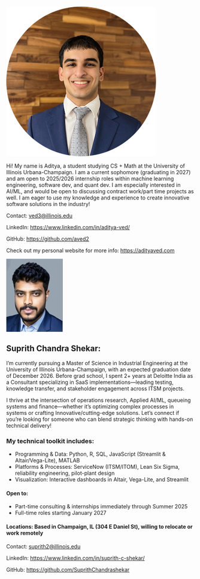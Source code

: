 ![alt text](assets/headshots/headshot.png)

Hi! My name is Aditya, a student studying CS + Math at the University of Illinois Urbana-Champaign. I am a current sophomore (graduating in 2027) and am open to 2025/2026 internship roles within machine learning engineering, software dev, and quant dev. I am especially interested in AI/ML, and would be open to discussing contract work/part time projects as well. I am eager to use my knowledge and experience to create innovative software solutions in the industry!

Contact: ved3@illinois.edu

LinkedIn: https://www.linkedin.com/in/aditya-ved/

GitHub: https://github.com/aved2

Check out my personal website for more info: https://adityaved.com

![alt text](assets/headshots/headshot_suprith.png)

## Suprith Chandra Shekar:

I’m currently pursuing a Master of Science in Industrial Engineering at the University of Illinois Urbana-Champaign, with an expected graduation date of December 2026. Before grad school, I spent 2+ years at Deloitte India as a Consultant specializing in SaaS implementations—leading testing, knowledge transfer, and stakeholder engagement across ITSM projects.

I thrive at the intersection of operations research, Applied AI/ML, queueing systems and finance—whether it’s optimizing complex processes in systems or crafting Innovative/cutting-edge solutions. Let’s connect if you’re looking for someone who can blend strategic thinking with hands-on technical delivery!

### My technical toolkit includes:
- Programming & Data: Python, R, SQL, JavaScript (Streamlit & Altair/Vega-Lite), MATLAB
- Platforms & Processes: ServiceNow (ITSM/ITOM), Lean Six Sigma, reliability engineering, pilot-plant design
- Visualization: Interactive dashboards in Altair, Vega-Lite, and Streamlit

#### Open to:
- Part-time consulting & internships immediately through Summer 2025
- Full-time roles starting January 2027

#### Locations: Based in Champaign, IL (304 E Daniel St), willing to relocate or work remotely

Contact: suprith2@illinois.edu

LinkedIn: https://www.linkedin.com/in/suprith-c-shekar/

GitHub: https://github.com/SuprithChandrashekar


